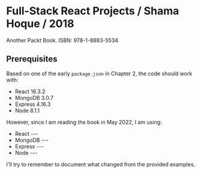 # Full-Stack React Projects / Shama Hoque / 2018

Another Packt Book. ISBN: 978-1-8883-5534

## Prerequisites

Based on one of the early `package.json` in Chapter 2, the code should work with:

 - React 16.3.2
 - MongoDB 3.0.7
 - Express 4.16.3
 - Node 8.1.1

However, since I am reading the book in May 2022, I am using:

 - React ---
 - MongoDB ---
 - Express ---
 - Node ---

I'll try to remember to document what changed from the provided examples.
